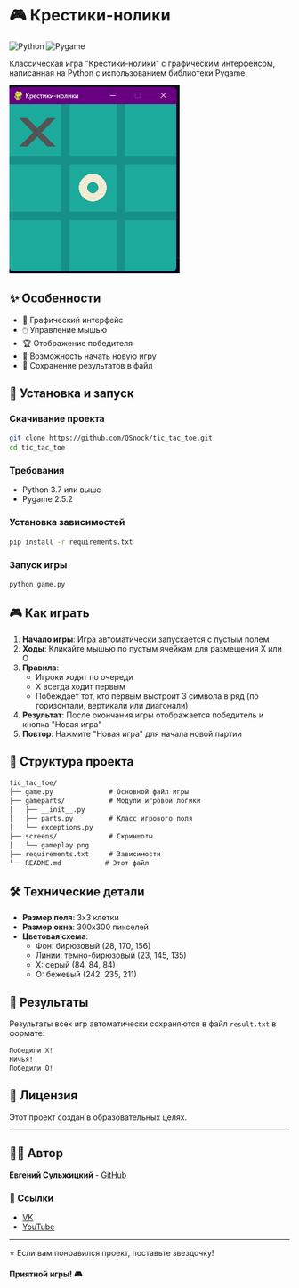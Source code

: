 # 🎮 Крестики-нолики

![Python](https://img.shields.io/badge/Python-3.7+-blue.svg)
![Pygame](https://img.shields.io/badge/Pygame-2.5+-green.svg)

Классическая игра "Крестики-нолики" с графическим интерфейсом, написанная на Python с использованием библиотеки Pygame.

![Игровой процесс](screens/gameplay.png)

## ✨ Особенности

- 🎯 Графический интерфейс
- 🖱️ Управление мышью
- 🏆 Отображение победителя
- 🔄 Возможность начать новую игру
- 💾 Сохранение результатов в файл

## 🚀 Установка и запуск

### Скачивание проекта

```bash
git clone https://github.com/QSnock/tic_tac_toe.git
cd tic_tac_toe
```

### Требования
- Python 3.7 или выше
- Pygame 2.5.2

### Установка зависимостей

```bash
pip install -r requirements.txt
```

### Запуск игры

```bash
python game.py
```

## 🎮 Как играть

1. **Начало игры**: Игра автоматически запускается с пустым полем
2. **Ходы**: Кликайте мышью по пустым ячейкам для размещения X или O
3. **Правила**: 
   - Игроки ходят по очереди
   - X всегда ходит первым
   - Побеждает тот, кто первым выстроит 3 символа в ряд (по горизонтали, вертикали или диагонали)
4. **Результат**: После окончания игры отображается победитель и кнопка "Новая игра"
5. **Повтор**: Нажмите "Новая игра" для начала новой партии

## 📁 Структура проекта

```
tic_tac_toe/
├── game.py              # Основной файл игры
├── gameparts/           # Модули игровой логики
│   ├── __init__.py
│   ├── parts.py         # Класс игрового поля
│   └── exceptions.py
├── screens/             # Скриншоты
│   └── gameplay.png
├── requirements.txt     # Зависимости
└── README.md           # Этот файл
```

## 🛠️ Технические детали

- **Размер поля**: 3x3 клетки
- **Размер окна**: 300x300 пикселей
- **Цветовая схема**: 
  - Фон: бирюзовый (28, 170, 156)
  - Линии: темно-бирюзовый (23, 145, 135)
  - X: серый (84, 84, 84)
  - O: бежевый (242, 235, 211)

## 📝 Результаты

Результаты всех игр автоматически сохраняются в файл `result.txt` в формате:
```
Победили X!
Ничья!
Победили O!
```

## 📄 Лицензия

Этот проект создан в образовательных целях.

---

## 👨‍💻 Автор

**Евгений Сульжицкий** - [GitHub](https://github.com/QSnock)

### 🔗 Ссылки
- [VK](https://vk.com/idholleyyt)
- [YouTube](https://youtube.com/@QSnock)

---

⭐ Если вам понравился проект, поставьте звездочку!

**Приятной игры! 🎮**
